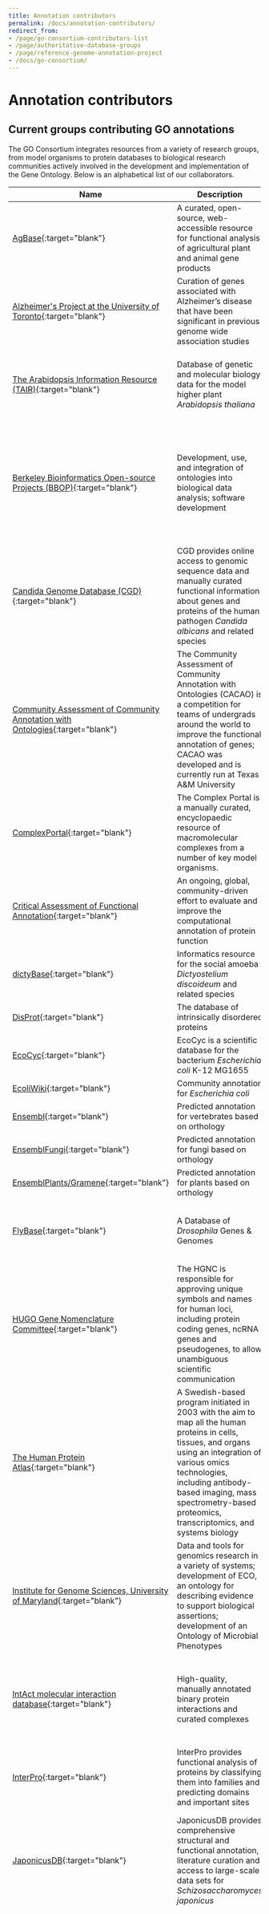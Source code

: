 ```yaml
---
title: Annotation contributors
permalink: /docs/annotation-contributors/
redirect_from: 
- /page/go-consortium-contributors-list
- /page/authoritative-database-groups
- /page/reference-genome-annotation-project
- /docs/go-consortium/
---
```


# Annotation contributors

## Current groups contributing GO annotations  

The GO Consortium integrates resources from a variety of research groups, from model organisms to protein databases to biological research communities actively involved in the development and implementation of the Gene Ontology. Below is an alphabetical list of our collaborators.


| Name 	| Description |	Funding |	Contact |
|-------|-------------|---------|---------|
|[AgBase](http://agbase.arizona.edu){:target="blank"}| 	A curated, open-source, web-accessible resource for functional analysis of agricultural plant and animal gene products 	  	||[AgBase](mailto:agbase@email.arizona.edu)|
|[Alzheimer's Project at the University of Toronto](http://wiki.geneontology.org/index.php/Alzheimer%27s_Disease_Annotation_Project){:target="blank"}| 	Curation of genes associated with Alzheimer’s disease that have been significant in previous genome wide association studies ||[Alzheimer's Project](mailto:sejalr.patel@mail.utoronto.ca)|
|[The Arabidopsis Information Resource (TAIR)](https://www.arabidopsis.org/){:target="blank"}| 	Database of genetic and molecular biology data for the model higher plant *Arabidopsis thaliana*	| The TAIR project is funded by academic institutional, corporate, and individual subscriptions; TAIR is administered by the 501(c)(3) non-profit [Phoenix Bioinformatics](http://www.phoenixbioinformatics.org/){:target="blank"} |[TAIR](mailto:curator@arabidopsis.org)|
|[Berkeley Bioinformatics Open-source Projects (BBOP)](http://www.berkeleybop.org/){:target="blank"}| 	Development, use, and integration of ontologies into biological data analysis; software development| 	Subcontract of the main GO grant from the National Human Genome Research Institute (NHGRI) / National Institutes of Health (NIH) (U41) HG002273, and the Director, Office of Science, Office of Basic Energy Sciences (BES) of the United States Department of Energy under Contract No. DE-AC02-05CH11231	|[BBOP](http://www.berkeleybop.org/team_contact){:target="blank"}|
|[Candida Genome Database (CGD)](http://www.candidagenome.org/){:target="blank"}| 	CGD provides online access to genomic sequence data and manually curated functional information about genes and proteins of the human pathogen *Candida albicans* and related species 	 | The *Candida* Genome Database  project is funded by the [National Institute of Dental & Craniofacial Research](http://www.nidcr.nih.gov/){:target="blank"} at the [US National Institutes of Health](http://www.nih.gov/){:target="blank"} |[CGD](http://www.candidagenome.org/cgi-bin/suggestion){:target="blank"}|
|[Community Assessment of Community Annotation with Ontologies](https://gowiki.tamu.edu/wiki/index.php/Category:CACAO){:target="blank"}| The Community Assessment of Community Annotation with Ontologies (CACAO) is a competition for teams of undergrads around the world to improve the functional annotation of genes; CACAO was developed and is currently run at Texas A&M University | |[CACAO](mailto:ecoliwiki@gmail.com)|
|[ComplexPortal](https://www.ebi.ac.uk/complexportal/home){:target="blank"}| The Complex Portal is a manually curated, encyclopaedic resource of macromolecular complexes from a number of key model organisms. | | [ComplexPortal](https://www.ebi.ac.uk/about/contact/support/complexportal){:target="blank"}|
|[Critical Assessment of Functional Annotation](https://biofunctionprediction.org/cafa/){:target="blank"}| An ongoing, global, community-driven effort to evaluate and improve the computational annotation of protein function | | [CAFA](https://biofunctionprediction.org/contact/){:target="blank"}|
|[dictyBase](http://dictybase.org/){:target="blank"}| Informatics resource for the social amoeba *Dictyostelium discoideum* and related species 		| | 	[dictyBase](mailto:dictybase@northwestern.edu)|
|[DisProt](https://disprot.org/){:target="blank"}| The database of intrinsically disordered proteins  | | 	[DisProt](https://disprot.org/feedback){:target="blank"}|
|[EcoCyc](https://ecocyc.org/){:target="blank"}| 	EcoCyc is a scientific database for the bacterium *Escherichia coli* K-12 MG1655 	| |[EcoCyc](https://ecocyc.org/contact.shtml){:target="blank"}|
|[EcoliWiki](http://ecoliwiki.net/colipedia/index.php/Welcome_to_EcoliWiki){:target="blank"}| 	Community annotation for *Escherichia coli* 	| |[EcoliWiki](mailto:ecoliwiki@gmail.com)|
|[Ensembl](http://www.ensembl.org/info/about/contact/index.html){:target="blank"}| 	Predicted annotation for vertebrates based on orthology 	 | |[Ensembl contact](http://fungi.ensembl.org/Help/Contact){:target="blank"}|
|[EnsemblFungi](http://fungi.ensembl.org/index.html){:target="blank"}| 	Predicted annotation for fungi based on orthology 	 ||[EnsemblFungi contact](http://fungi.ensembl.org/Help/Contact){:target="blank"}|
|[EnsemblPlants/Gramene](http://plants.ensembl.org/info/website/index.html){:target="blank"}| 	Predicted annotation for plants based on orthology 	 | |[EnsemblPlants contact](http://plants.ensembl.org/Help/Contact){:target="blank"}|
|[FlyBase](http://flybase.org/){:target="blank"}| 	A Database of *Drosophila* Genes & Genomes |	National Human Genome Research Institute at the U.S. National Institutes of Health P41 HG000739 and Medical Research Council, UK grant MR/N030117/1 |	[FlyBase contact](http://flybase.org/contact/email){:target="blank"}|
|[HUGO Gene Nomenclature Committee](https://www.genenames.org/){:target="blank"}| The HGNC is responsible for approving unique symbols and names for human loci, including protein coding genes, ncRNA genes and pseudogenes, to allow unambiguous scientific communication | The work of the HGNC is supported by National Human Genome Research Institute (NHGRI) grant U24HG003345 & Wellcome Trust grant 208349/Z/17/Z | [HGNC](https://www.genenames.org/contact/feedback/){:target="blank"}|
|[The Human Protein Atlas](http://www.proteinatlas.org/){:target="blank"}|	A Swedish-based program initiated in 2003 with the aim to map all the human proteins in cells, tissues, and organs using an integration of various omics technologies, including antibody-based imaging, mass spectrometry-based proteomics, transcriptomics, and systems biology 	||	[HPA](mailto:contact@proteinatlas.org){:target="blank"}|
|[Institute for Genome Sciences, University of Maryland](http://www.igs.umaryland.edu/){:target="blank"}| 	Data and tools for genomics research in a variety of systems; development of ECO, an ontology for describing evidence to support biological assertions; development of an Ontology of Microbial Phenotypes |	ECO is funded by the National Science Foundation under Award Number 1458400 |[IGS](mailto:mgiglio@igs.umaryland.edu)|
|[IntAct molecular interaction database](http://www.ebi.ac.uk/intact/){:target="blank"} |	High-quality, manually annotated binary protein interactions and curated complexes 	|NHLBI Proteomics Center Award (HHSN268201000035C), European Commission grant Affinomics (FP7-241481), The Michael J. Fox Foundation for Parkinson's Research LRRK2 Biology LEAPS, BBSRC MIDAS (BB/L024179/1)| [IntAct](mailto:intact-help@ebi.ac.uk)|
|[InterPro](http://www.ebi.ac.uk/interpro/){:target="blank"}| 	InterPro provides functional analysis of proteins by classifying them into families and predicting domains and important sites |	InterPro is funded by a grant from BBSRC (BB/L024136/1) and EMBL core funds |	[InterPro](http://www.ebi.ac.uk/support/interpro-general-query){:target="blank"}|
|[JaponicusDB](https://www.japonicusdb.org/){:target="blank"}| 	JaponicusDB provides comprehensive structural and functional annotation, literature curation and access to large-scale data sets for *Schizosaccharomyces japonicus* 	 |The *S. japonicus* community maintains JaponicusDB, led by the [Francis Crick Institute](https://www.crick.ac.uk/){:target="blank"} and [King's College London](https://www.kcl.ac.uk/){:target="blank"}, with contributions from [PomBase](https://www.pombase.org/){:target="blank"} ([University of Cambridge](https://www.cam.ac.uk/){:target="blank"}) |[JaponicusDB](mailto:helpdesk@pombase.org)|
|[Mouse Genome Informatics (MGI)](http://www.informatics.jax.org/)| 	Informatics resources for Laboratory Mouse and related Human Biology data |	MGI is supported by the National Institutes of Health (NIH) as follows: MGD is supported by National Human Genome Research Institute (NHGRI) U41 [HG000330](http://projectreporter.nih.gov/project_info_description.cfm?aid=7902288&icde=6962585), GXD is supported by Child Health/Human Development grant [HD062499](http://projectreporter.nih.gov/project_info_description.cfm?aid=7763602&icde=6960199){:target="blank"}, MTB is supported by National Cancer Institute (NCI) grant [CA089713](http://projectreporter.nih.gov/project_info_description.cfm?aid=7981727&icde=6962619){:target="blank"}, and MouseMine is supported by a subcontract to NHGRI grant [HG004834](http://projectreporter.nih.gov/project_info_description.cfm?aid=8300702&icde=15216424){:target="blank"}. |	[MGI](mailto:mgi-help@informatics.jax.org){:target="blank"}|
|[Norwegian University of Science and Technology, Systems Biology team](https://www.ntnu.edu/biology/research/systems-biology#/view/about){:target="blank"}| Development of procedures and approaches to build high quality knowledge sources (the ‘Knowledge Commons’) for understanding gene regulation processes | | [NTNU_SB](mailto:martin.kuiper@ntnu.no)|
|[PANTHER](https://pantherdb.org/){:target="blank"} | 	The PANTHER (Protein ANalysis THrough Evolutionary Relationships) knowledgebase supports biomedical and other research by providing comprehensive information about the evolution of protein-coding gene families, particularly protein phylogeny, function and genetic variation impacting that function | National Science Foundation Grant No. 1458808 |	[PANTHER](mailto:feedback@pantherdb.org)|
|[PomBase](http://www.pombase.org/){:target="blank"}|	PomBase is a comprehensive database for the fission yeast *Schizosaccharomyces pombe*, providing structural and functional annotation, literature curation and access to large-scale data sets |	Wellcome Trust Grant No. 104967/Z/14/Z |	[PomBase](mailto:helpdesk@pombase.org){:target="blank"}|
|[Rat Genome Database (RGD)](http://rgd.mcw.edu/){:target="blank"}| 	Database for the rat *Rattus norvegicus* |	RGD is funded by grant HL64541 from the National Heart, Lung, and Blood Institute on behalf of the NIH |	[RGD](http://rgd.mcw.edu/contact/index.shtml){:target="blank"}|
|[Reactome](http://www.reactome.org/){:target="blank"}| 	A knowledgebase of biological processes (formerly Genome Knowledgebase) |	National Human Genome Research Institute (NHGRI) / National Institutes of Health (NIH) U41 HG00375, the Ontario Research (GL2) fund, the European Bioinformatics Institute, and the European Commission (PSIMEx)| 	[Reactome](mailto:help@reactome.org)|
|[RHEA](https://www.rhea-db.org/){:target="blank"}| Rhea is an expert-curated knowledgebase of chemical and transport reactions of biological interest - and the standard for enzyme and transporter annotation in UniProtKB | Rhea curation and development is currently supported by the Swiss Federal Government through the [State Secretariat for Education, Research and Innovation (SERI)](https://www.sbfi.admin.ch/sbfi/en/home.html){:target="blank"} | [RHEA](https://www.rhea-db.org/feedback){:target="blank"}
|[RNACentral](https://rnacentral.org/){:target="blank"} | RNAcentral is a free, public resource that offers integrated access to a comprehensive and up-to-date set of non-coding RNA sequences provided by a collaborating group of Expert Databases representing a broad range of organisms and RNA types | The development of RNAcentral is coordinated by [European Bioinformatics Institute](https://www.ebi.ac.uk/){:target="blank"} and is supported by [Wellcome](https://wellcome.org/){:target="blank"} | [RNACentral](https://rnacentral.org/contact){:target="blank"}|
|[Saccharomyces Genome Database (SGD)](http://www.yeastgenome.org/){:target="blank"}| 	The *Saccharomyces* Genome Database (SGD) provides comprehensive integrated biological information for the budding yeast *Saccharomyces cerevisiae* |	National Human Genome Research Institute (NHGRI) / National Institutes of Health (NIH) [SGD U41 HG001315]| 	[SGD](mailto:sgd-helpdesk@lists.stanford.edu)|
|[The Synapse Gene Ontology and Annotation Initiative](https://www.syngoportal.org/about){:target="blank"}|  Interactive knowledgebase that accumulates available research about synapse biology using Gene Ontology||[SynGO](mailto:guus.smit@cncr.vu.nl)|
|[UniProt-Gene Ontology Annotation (UniProt-GOA)](http://www.ebi.ac.uk/GOA){:target="blank"}|	Manual and electronic annotation of proteins in the UniProt Knowledgebase, carried out by a wide range of curation activities at the European Bioinformatics Institute, the SIB Swiss Institute of Bioinformatics and the Protein Information Resource |	National Institutes of Health (NIH) [UniProt U41HG006104; GO U41HG002273]; [British Heart Foundation](http://www.bhf.org.uk/){:target="blank"} [RG/13/5/30112] [Parkinson's UK](https://www.parkinsons.org.uk/){:target="blank"} [G-1307] and [EMBL](https://www.embl.org/){:target="blank"} core funds.| 	[UniProt-GOA](mailto:goa@ebi.ac.uk)|
|[University College London Functional Gene Annotation](https://www.ucl.ac.uk/functional-gene-annotation/){:target="blank"}| 	Manual annotation of human proteins and microRNAs involved in cardiovascular and dementia-relevant processes  |	[British Heart Foundation](http://www.bhf.org.uk/){:target="blank"} [RG/13/5/30112; SP/07/007/23671], [Alzheimer's Research UK](http://www.alzheimersresearchuk.org/){:target="blank"} [ARUK-NSG2016-13; NAS2017A-1; NGS2018-003], [Parkinson's UK](https://www.parkinsons.org.uk/){:target="blank"} [G-1307], [National Institute for Health Research University College London Hospitals Biomedical Research Centre](http://www.uclhospitals.brc.nihr.ac.uk/){:target="blank"}	|[UCL](mailto:goannotation@ucl.ac.uk)|
|[WormBase](http://www.wormbase.org/){:target="blank"}| 	WormBase is an international consortium of biologists and computer scientists dedicated to providing the research community with accurate, current, accessible information concerning the genetics, genomics and biology of *Caenorhabditis elegans* and related nematodes |	WormBase is supported by grant #U41 HG002223 from the National Human Genome Research Institute at the US National Institutes of Health, the UK Medical Research Council, and the UK Biotechnology and Biological Sciences Research Council.| [WormBase](http://www.wormbase.org/tools/support){:target="blank"}|
|[Xenbase](https://www.xenbase.org/entry/){:target="blank"} | Xenbase's mission is to provide the international research community with a comprehensive, integrated and easy to use web based resource that gives access the diverse and rich genomic, expression and functional data available from *Xenopus* research | Xenbase is supported by NICHD P41 HD064556 from the Eunice Kennedy Shriver National Institute of Child Health and Human Development | [Xenbase](https://www.xenbase.org/entry/static-xenbase/contactUs.jsp){:target="blank"}|
|[Zebrafish Information Network (ZFIN)](http://zfin.org/){:target="blank"}| 	The Zebrafish Model Organism Database is the community resource for genetic and genomic data involving zebrafish *Danio rerio*| ZFIN is funded by the National Human Genome Research Institute of the National Institutes of Health [HG002659]	|  	[ZFIN](mailto:curators@zfin.org)|

## Past GO Consortium contributing groups

These groups have contributed to the GO Consortium in the past:

| Name 	| Description |	Funding |	Contact |
|-------|-------------|---------|---------|
|[ASAP](https://www.genome.wisc.edu/tools/asap.htm){:target="blank"} | A Systematic Annotation Package for Community Analysis of Genomes| 	  | || 	
|[Aspergillus Genome Database (AspGD)](http://www.aspergillusgenome.org){:target="blank"}| 	AspGD is an organized collection of genetic and molecular biological information about the filamentous fungi of the genus *Aspergillus* 	|  |[AspGD web submission form](http://www.aspergillusgenome.org/cgi-bin/suggestion){:target="blank"}|  	
|[AstraZeneca](https://www.astrazeneca.com/){:target="blank"}| AstraZeneca is a global, science-led biopharmaceutical business. | ||
|[GeneDB]([http://www.genedb.org/Homepage](https://www.sanger.ac.uk/tool/genedb/)){:target="blank"}|	Curation for the whole range of organisms sequenced by the Sanger Institute's Pathogen Genomics group; sunsetted in 2022 	||	[GeneDB](mailto:genedb-help@sanger.ac.uk){:target="blank"}||
|[Gramene](http://www.gramene.org/) |	A comparative plant genomics resource for model and reference genomes of more than 30 plant genomes. It provides information for genomes, gene models, gene annotations, genome and gene tree alignments, synteny, genetic variation, gene expression, and a knowledgebase for plant pathways (Plant Reactome). 	| The National Science Foundation (NSF) supported this work through NSF Plant Genome Initiative grant award #0321685 during the years 2004-2007, NSF award #0851652 (REU Bioinformatics and Computational Biology Summer Undergraduate Program) in 2009-2012, and since 2007, through NSF Plant Genome Research Resource grant award #0703908. Current work is being supported by NSF Improving Plant Genome Annotation grant award #1127112 (Gramene - Exploring Function through Comparative Genomics and Network Analysis). [More information](http://gramene.org/funding){:target="blank"} |[	Gramene web submission form](http://tools.gramene.org/feedback){:target="blank"}|
|J Craig Venter Institute| 	Databases on several bacterial species; formerly known as The Institute for Genomic Research (TIGR). 	 || |
|[Microbial ENergy processes Gene Ontology Project (MENGO)](http://mengo.vbi.vt.edu/){:target="blank"}| 	The MENGO project is a multi-institutional collaborative effort that aims to develop new Gene Ontology terms to describe microbial bioenergy related processes |	Office of Science (BER), U.S. Department of Energy. |	|
|Plant-Associated Microbe Gene Ontology (PAMGO)| Consortium 	A multi-institutional collaborative effort involving scientists working on plant pathogenic genomes: the bacteria *Dickeya dadantii*, *Pseudomonas syringae* pv *tomato* and *Agrobacterium tumefaciens*, the fungus *Magnaporthe grisea*, the oomycetes *Phytophthora sojae* and *Phytophthora ramorum* and the nematode *Meloidogyne hapla*	 | ||
|[Pseudomonas Genome Database (PseudoCAP)](http://www.pseudomonas.com/){:target="blank"}| 	A resource for annotations for the *Pseudomonas aeruginosa* PAO1 reference strain's genome and comparative analyses of several related *Pseudomonas* species |	[Cystic Fibrosis Foundation Therapeutics Inc.](http://www.cff.org/research/CFFT/){:target="blank"} |	[PseudoCAP](mailto:pseudocap-mail@sfu.ca){:target="blank"}|
|[Renal Gene Ontology Annotation Initiative](https://www.ebi.ac.uk/GOA/kidney){:target="blank"} | European Bioinformatics Institute | Kidney Research UK| |
|[SGN](https://www.solgenomics.net//){:target="blank"}| 	The Sol Genomics Network (SGN) is a clade-oriented database dedicated to the biology of the Solanaceae family.|| 		[SGN](https://www.solgenomics.net/contact/form){:target="blank"}|
|[SYSCILIA](http://syscilia.org/){:target="blank"}| 	The European project SYSCILIA is a systems biology approach to dissect cilia function and its disruption in human genetic disease |	European Community's Seventh Framework Programme (FP7/2007-2013) under the Health Cooperation Programme. |	[SYSCILIA](http://syscilia.org/contacts.shtml){:target="blank"}|
|[Tetrahymena Genome Database (TGD)](https://ciliate.org/tet/){:target="blank"}| 	Database of information about the Tetrahymena thermophila genome sequence determined at The Institute for Genomic Research (TIGR) | |[TGD](mailto:ciliate-curator@bradley.edu)|

